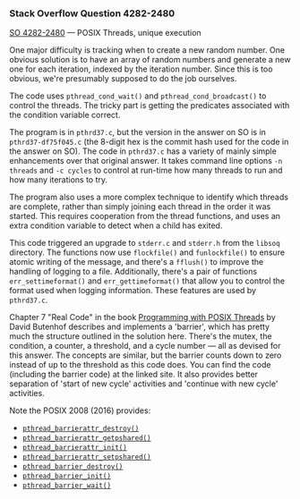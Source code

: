 ### Stack Overflow Question 4282-2480

[SO 4282-2480](http://stackoverflow.com/q/42822480) &mdash;
POSIX Threads, unique execution

One major difficulty is tracking when to create a new random number.
One obvious solution is to have an array of random numbers and generate
a new one for each iteration, indexed by the iteration number.
Since this is too obvious, we're presumably supposed to do the job
ourselves.

The code uses `pthread_cond_wait()` and `pthread_cond_broadcast()` to
control the threads.
The tricky part is getting the predicates associated with the condition
variable correct.

The program is in `pthrd37.c`, but the version in the answer on SO is in
`pthrd37-df75f045.c` (the 8-digit hex is the commit hash used for the
code in the answer on SO).
The code in `pthrd37.c` has a variety of mainly simple enhancements over
that original answer.
It takes command line options `-n threads` and `-c cycles` to control at
run-time how many threads to run and how many iterations to try.

The program also uses a more complex technique to identify which threads
are complete, rather than simply joining each thread in the order it was
started.
This requires cooperation from the thread functions, and uses an extra
condition variable to detect when a child has exited.

This code triggered an upgrade to `stderr.c` and `stderr.h` from the
`libsoq` directory.
The functions now use `flockfile()` and `funlockfile()` to ensure atomic
writing of the message, and there's a `fflush()` to improve the handling
of logging to a file.
Additionally, there's a pair of functions `err_settimeformat()` and
`err_gettimeformat()` that allow you to control the format used when
logging information.
These features are used by `pthrd37.c`.

Chapter 7 "Real Code" in the book [Programming with POSIX
Threads](http://www.informit.com/store/programming-with-posix-threads-9780201633924)
by David Butenhof describes and implements a 'barrier', which has pretty
much the structure outlined in the solution here.
There's the mutex, the condition, a counter, a threshold, and a cycle
number — all as devised for this answer.
The concepts are similar, but the barrier counts down to zero instead of
up to the threshold as this code does.
You can find the code (including the barrier code) at the linked site.
It also provides better separation of 'start of new cycle' activities
and 'continue with new cycle' activities.

Note the POSIX 2008 (2016) provides:

* [`pthread_barrierattr_destroy()`](http://pubs.opengroup.org/onlinepubs/9699919799/functions/pthread_barrierattr_destroy.html)
* [`pthread_barrierattr_getpshared()`](http://pubs.opengroup.org/onlinepubs/9699919799/functions/pthread_barrierattr_getpshared.html)
* [`pthread_barrierattr_init()`](http://pubs.opengroup.org/onlinepubs/9699919799/functions/pthread_barrierattr_init.html)
* [`pthread_barrierattr_setpshared()`](http://pubs.opengroup.org/onlinepubs/9699919799/functions/pthread_barrierattr_setpshared.html)
* [`pthread_barrier_destroy()`](http://pubs.opengroup.org/onlinepubs/9699919799/functions/pthread_barrier_destroy.html)
* [`pthread_barrier_init()`](http://pubs.opengroup.org/onlinepubs/9699919799/functions/pthread_barrier_init.html)
* [`pthread_barrier_wait()`](http://pubs.opengroup.org/onlinepubs/9699919799/functions/pthread_barrier_wait.html)

